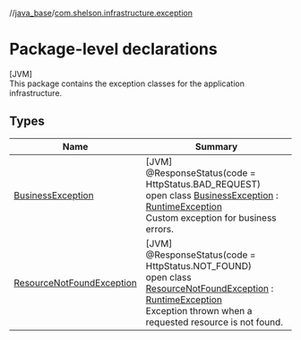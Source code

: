 //[java_base](../../index.md)/[com.shelson.infrastructure.exception](index.md)

# Package-level declarations

[JVM]\
This package contains the exception classes for the application infrastructure.

## Types

| Name | Summary |
|---|---|
| [BusinessException](-business-exception/index.md) | [JVM]<br>@ResponseStatus(code = HttpStatus.BAD_REQUEST)<br>open class [BusinessException](-business-exception/index.md) : [RuntimeException](https://docs.oracle.com/javase/8/docs/api/java/lang/RuntimeException.html)<br>Custom exception for business errors. |
| [ResourceNotFoundException](-resource-not-found-exception/index.md) | [JVM]<br>@ResponseStatus(code = HttpStatus.NOT_FOUND)<br>open class [ResourceNotFoundException](-resource-not-found-exception/index.md) : [RuntimeException](https://docs.oracle.com/javase/8/docs/api/java/lang/RuntimeException.html)<br>Exception thrown when a requested resource is not found. |
